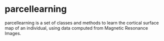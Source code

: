 # parcellearning

parcellearning is a set of classes and methods to learn the cortical surface map of an individual, using data computed from Magnetic Resonance Images.
